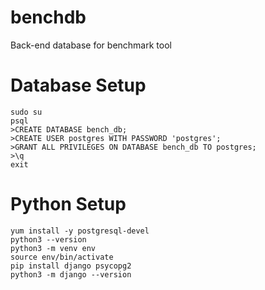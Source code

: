 # benchdb

Back-end database for benchmark tool

# Database Setup

```
sudo su
psql
>CREATE DATABASE bench_db;
>CREATE USER postgres WITH PASSWORD 'postgres';
>GRANT ALL PRIVILEGES ON DATABASE bench_db TO postgres;
>\q
exit
```  

# Python Setup

```
yum install -y postgresql-devel
python3 --version
python3 -m venv env
source env/bin/activate
pip install django psycopg2
python3 -m django --version
```
